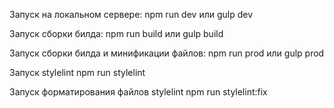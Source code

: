 
Запуск на локальном сервере:
npm run dev или gulp dev

Запуск сборки билда:
npm run build или gulp build

Запуск сборки билда и минификации файлов:
npm run prod или gulp prod

Запуск stylelint
npm run stylelint

Запуск форматирования файлов stylelint
npm run stylelint:fix